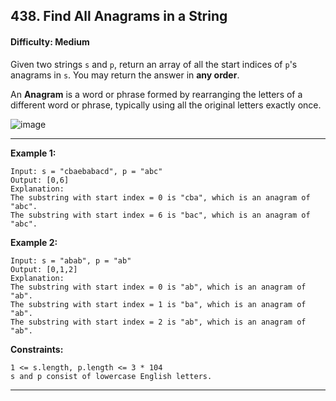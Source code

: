 ## 438. Find All Anagrams in a String

#### Difficulty: Medium

Given two strings ```s``` and ```p```, return an array of all the start indices of ```p```'s anagrams in ```s```. You may return the answer in __any order__.

An __Anagram__ is a word or phrase formed by rearranging the letters of a different word or phrase, typically using all the original letters exactly once.

![image](https://user-images.githubusercontent.com/35042430/207155100-685a397d-6a97-40c7-8171-13bddaa06f85.png)

---

__Example 1:__

```
Input: s = "cbaebabacd", p = "abc"
Output: [0,6]
Explanation:
The substring with start index = 0 is "cba", which is an anagram of "abc".
The substring with start index = 6 is "bac", which is an anagram of "abc".
```

__Example 2:__

```
Input: s = "abab", p = "ab"
Output: [0,1,2]
Explanation:
The substring with start index = 0 is "ab", which is an anagram of "ab".
The substring with start index = 1 is "ba", which is an anagram of "ab".
The substring with start index = 2 is "ab", which is an anagram of "ab".
```

__Constraints:__
```
1 <= s.length, p.length <= 3 * 104
s and p consist of lowercase English letters.
```

---
